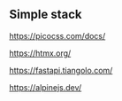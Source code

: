 ## Simple stack

https://picocss.com/docs/

https://htmx.org/

https://fastapi.tiangolo.com/

https://alpinejs.dev/
